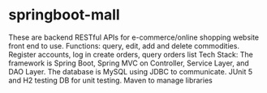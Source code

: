 # springboot-mall
These are backend RESTful APIs for e-commerce/online shopping website front end to use.
Functions:
query, edit, add and delete commodities.
Register accounts, log in
create orders, query orders list
Tech Stack:
The framework is Spring Boot, Spring MVC on Controller, Service Layer, and DAO Layer. The database is MySQL using JDBC to communicate. JUnit 5 and H2 testing DB for unit testing. Maven to manage libraries
